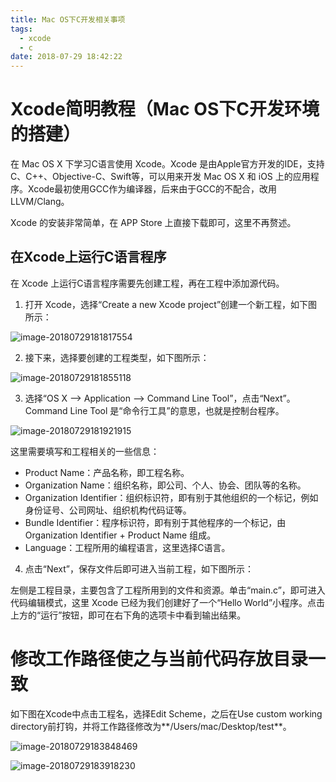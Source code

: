 ```yaml
---
title: Mac OS下C开发相关事项
tags:
  - xcode
  - c
date: 2018-07-29 18:42:22
---
```



# Xcode简明教程（Mac OS下C开发环境的搭建）

在 Mac OS X 下学习C语言使用 Xcode。Xcode 是由Apple官方开发的IDE，支持C、C++、Objective-C、Swift等，可以用来开发 Mac OS X 和 iOS 上的应用程序。Xcode最初使用GCC作为编译器，后来由于GCC的不配合，改用LLVM/Clang。

Xcode 的安装非常简单，在 APP Store 上直接下载即可，这里不再赘述。

## 在Xcode上运行C语言程序

在 Xcode 上运行C语言程序需要先创建工程，再在工程中添加源代码。

1) 打开 Xcode，选择“Create a new Xcode project”创建一个新工程，如下图所示：

![image-20180729181817554](006tNc79ly1ftrj0gvwv6j314c0ngth9.jpg)

2) 接下来，选择要创建的工程类型，如下图所示：

![image-20180729181855118](006tNc79ly1ftrj13r485j31420ssjuw.jpg)

3) 选择“OS X --> Application --> Command Line Tool”，点击“Next”。Command Line Tool 是“命令行工具”的意思，也就是控制台程序。

![image-20180729181921915](006tNc79ly1ftrj1kdat7j31460t0mzl.jpg)

这里需要填写和工程相关的一些信息：

- Product Name：产品名称，即工程名称。
- Organization Name：组织名称，即公司、个人、协会、团队等的名称。
- Organization Identifier：组织标识符，即有别于其他组织的一个标记，例如身份证号、公司网址、组织机构代码证等。
- Bundle Identifier：程序标识符，即有别于其他程序的一个标记，由 Organization Identifier + Product Name 组成。
- Language：工程所用的编程语言，这里选择C语言。

4) 点击“Next”，保存文件后即可进入当前工程，如下图所示： 

左侧是工程目录，主要包含了工程所用到的文件和资源。单击“main.c”，即可进入代码编辑模式，这里 Xcode 已经为我们创建好了一个“Hello World”小程序。点击上方的“运行”按钮，即可在右下角的选项卡中看到输出结果。



# 修改工作路径使之与当前代码存放目录一致

如下图在Xcode中点击工程名，选择Edit Scheme，之后在Use custom working directory前打钩，并将工作路径修改为**/Users/mac/Desktop/test**。

![image-20180729183848469](006tNc79ly1ftrjltwyphj30ji084jsl.jpg)

![image-20180729183918230](006tNc79ly1ftrjmjg1v2j31di0rowkh.jpg)